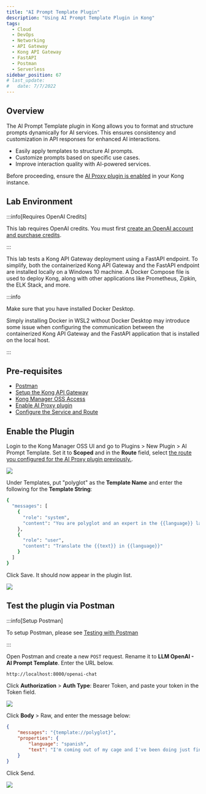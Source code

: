 ```yaml
---
title: "AI Prompt Template Plugin"
description: "Using AI Prompt Template Plugin in Kong"
tags: 
  - Cloud
  - DevOps
  - Networking 
  - API Gateway
  - Kong API Gateway
  - FastAPI 
  - Postman
  - Serverless
sidebar_position: 67
# last_update:
#   date: 7/7/2022
---
```



## Overview

The AI Prompt Template plugin in Kong allows you to format and structure prompts dynamically for AI services. This ensures consistency and customization in API responses for enhanced AI interactions.

- Easily apply templates to structure AI prompts.  
- Customize prompts based on specific use cases.  
- Improve interaction quality with AI-powered services.  

Before proceeding, ensure the [AI Proxy plugin is enabled](/docs/021-Software-Engineering/081-Kong-API-Gateway/060-AI-and-Transformation/065-AI-Proxy-Plugin.md) in your Kong instance.


## Lab Environment

:::info[Requires OpenAI Credits]

This lab requires OpenAI credits. You must first [create an OpenAI account and purchase credits](/docs/021-Software-Engineering/081-Kong-API-Gateway/060-AI-and-Transformation/065-AI-Proxy-Plugin.md#get-a-chatgpt-api-key).

:::


This lab tests a Kong API Gateway deployment using a FastAPI endpoint. To simplify, both the containerized Kong API Gateway and the FastAPI endpoint are installed locally on a Windows 10 machine. A Docker Compose file is used to deploy Kong, along with other applications like Prometheus, Zipkin, the ELK Stack, and more.

:::info 

Make sure that you have installed Docker Desktop. 

Simply installing Docker in WSL2 without Docker Desktop may introduce some issue when configuring the communication between the containerized Kong API Gateway and the FastAPI application that is installed on the local host.

:::

## Pre-requisites 

- [Postman](https://www.postman.com/downloads/)
- [Setup the Kong API Gateway](/docs/021-Software-Engineering/081-Kong-API-Gateway/015-Containerized-Kong-and-Other-Apps.md)
- [Kong Manager OSS Access](/docs/021-Software-Engineering/081-Kong-API-Gateway/015-Containerized-Kong-and-Other-Apps.md)
- [Enable AI Proxy plugin](/docs/021-Software-Engineering/081-Kong-API-Gateway/060-AI-and-Transformation/065-AI-Proxy-Plugin.md)
- [Configure the Service and Route](/docs/021-Software-Engineering/081-Kong-API-Gateway/060-AI-and-Transformation/065-AI-Proxy-Plugin.md#configure-the-service-and-route)


## Enable the Plugin 

Login to the Kong Manager OSS UI and go to Plugins > New Plugin > AI Prompt Template.
Set it to **Scoped** and in the **Route** field, select [the route you configured for the AI Proxy plugin previously.](/docs/021-Software-Engineering/081-Kong-API-Gateway/060-AI-and-Transformation/065-AI-Proxy-Plugin.md#configure-the-service-and-route).

![](/img/docs/12072024-ai-prompt-template-scoped.png)

Under Templates, put "polyglot" as the **Template Name** and enter the following for the **Template String**:

```bash
{
  "messages": [
    {
      "role": "system",
      "content": "You are polyglot and an expert in the {{language}} language"
    },
    {
      "role": "user",
      "content": "Translate the {{text}} in {{language}}"
    }
  ]
} 
```

Click Save. It should now appear in the plugin list.

![](/img/docs/12072024-ai-prompt-template-enabled-plugin.png)



## Test the plugin via Postman 

:::info[Setup Postman]

To setup Postman, please see [Testing with Postman](/docs/021-Software-Engineering/081-Kong-API-Gateway/016-Testing-wth-an-FastAPI-Endpoint.md#testing-with-postman)

:::

Open Postman and create a new `POST` request. Rename it to **LLM OpenAI - AI Prompt Template**. Enter the URL below.

```bash
http://localhost:8000/openai-chat
```

Click **Authorization** > **Auth Type**: Bearer Token, and paste your token in the Token field.

![](/img/docs/Screenshot-2024-12-07-020849-2.png)

Click **Body** > Raw, and enter the message below:

```json
{
    "messages": "{template://polyglot}",  
    "properties": {
        "language": "spanish",
        "text": "I'm coming out of my cage and I've been doing just fine."
    }
}
```

Click Send.

![](/img/docs/12072024-ai-prompt-template-working-translation.png)


